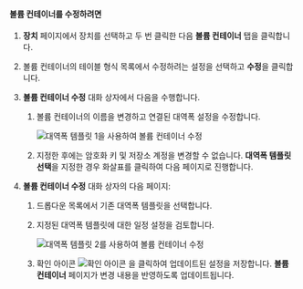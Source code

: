 <!--author=SharS last changed: 1/7/2016-->

#### <a name="to-modify-a-volume-container"></a>볼륨 컨테이너를 수정하려면
1. **장치** 페이지에서 장치를 선택하고 두 번 클릭한 다음 **볼륨 컨테이너** 탭을 클릭합니다.
2. 볼륨 컨테이너의 테이블 형식 목록에서 수정하려는 설정을 선택하고 **수정**을 클릭합니다.
3. **볼륨 컨테이너 수정** 대화 상자에서 다음을 수행합니다.
   
   1. 볼륨 컨테이너의 이름을 변경하고 연결된 대역폭 설정을 수정합니다. 
      
       ![대역폭 템플릿 1을 사용하여 볼륨 컨테이너 수정](./media/storsimple-modify-volume-container/HCS_ModifyVCBT1-include.png)
   2. 지정한 후에는 암호화 키 및 저장소 계정을 변경할 수 없습니다. **대역폭 템플릿 선택**을 지정한 경우 화살표를 클릭하여 다음 페이지로 진행합니다.
4. **볼륨 컨테이너 수정** 대화 상자의 다음 페이지:
   
   1. 드롭다운 목록에서 기존 대역폭 템플릿을 선택합니다.
   2. 지정된 대역폭 템플릿에 대한 일정 설정을 검토합니다.
      
       ![대역폭 템플릿 2를 사용하여 볼륨 컨테이너 수정](./media/storsimple-modify-volume-container/HCS_ModifyVCBT2-include.png)
   3. 확인 아이콘 ![확인 아이콘](./media/storsimple-modify-volume-container/HCS_CheckIcon-include.png) 을 클릭하여 업데이트된 설정을 저장합니다. **볼륨 컨테이너** 페이지가 변경 내용을 반영하도록 업데이트됩니다.

